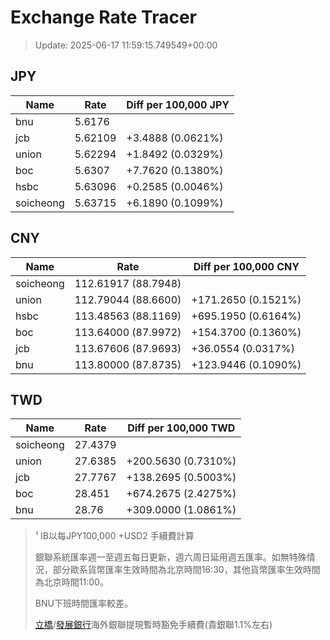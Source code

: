 # Exchange Rate Tracer

> Update: 2025-06-17 11:59:15.749549+00:00

## JPY

| Name      |    Rate | Diff per 100,000 JPY   |
|-----------|---------|------------------------|
| bnu       | 5.6176  |                        |
| jcb       | 5.62109 | +3.4888 (0.0621%)      |
| union     | 5.62294 | +1.8492 (0.0329%)      |
| boc       | 5.6307  | +7.7620 (0.1380%)      |
| hsbc      | 5.63096 | +0.2585 (0.0046%)      |
| soicheong | 5.63715 | +6.1890 (0.1099%)      |

## CNY

| Name      | Rate                | Diff per 100,000 CNY   |
|-----------|---------------------|------------------------|
| soicheong | 112.61917	(88.7948) |                        |
| union     | 112.79044	(88.6600) | +171.2650 (0.1521%)    |
| hsbc      | 113.48563	(88.1169) | +695.1950 (0.6164%)    |
| boc       | 113.64000	(87.9972) | +154.3700 (0.1360%)    |
| jcb       | 113.67606	(87.9693) | +36.0554 (0.0317%)     |
| bnu       | 113.80000	(87.8735) | +123.9446 (0.1090%)    |

## TWD

| Name      |    Rate | Diff per 100,000 TWD   |
|-----------|---------|------------------------|
| soicheong | 27.4379 |                        |
| union     | 27.6385 | +200.5630 (0.7310%)    |
| jcb       | 27.7767 | +138.2695 (0.5003%)    |
| boc       | 28.451  | +674.2675 (2.4275%)    |
| bnu       | 28.76   | +309.0000 (1.0861%)    |


> ¹ IB以每JPY100,000 +USD2 手續費計算
>
> 銀聯系統匯率週一至週五每日更新，週六周日延用週五匯率。如無特殊情況，部分歐系貨幣匯率生效時間為北京時間16:30，其他貨幣匯率生效時間為北京時間11:00。
>
> BNU下班時間匯率較差。
>
> [立橋](https://www.wlbank.com.mo/uploads/ueditor/file/20181211/1544536513900230.pdf)/[發展銀行](https://www.mdb.com.mo/Service_Charges_20230728.pdf)海外銀聯提現暫時豁免手續費(貴銀聯1.1%左右)

